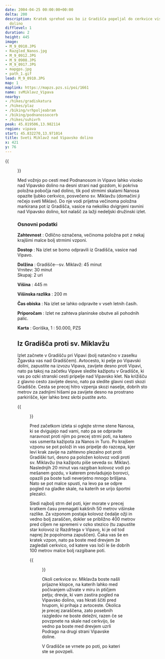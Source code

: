 ```yaml
---
date: 2004-04-25 00:00:00+00:00
delta: 200
description: Kratek sprehod vas bo iz Gradišča popeljal do cerkvice visoko nad Vipavsko
  dolino
difflevel: 1
duration: 2
height: 445
image:
- M_9_0910.JPG
- Razgled_Nanos.jpg
- M_9_0912.JPG
- M_9_0908.JPG
- M_9_0917.JPG
- mapgps.jpg
- path_1.gif
lead: M_9_0910.JPG
map: 1
maplink: https://mapzs.pzs.si/poi/1661
name: svMiklavz_Vipava
nearby:
- /hikes/gradiskatura
- /hikes/plaz
- /biking/vrhpoljeabram
- /biking/podnanossocerb
- /hikes/suhivrh
peak: 45.819506,13.982114
region: vipava
start: 45.832270,13.971014
title: Sveti Miklavž nad Vipavsko dolino
x: 421
y: 76
---
```


{{<figure src="M_9_0910.JPG">}}

Med vožnjo po cesti med Podnanosom in Vipavo lahko visoko nad Vipavsko dolino na desni strani nad gozdom, ki pokriva položna pobočja nad dolino, tik pod strmimi skalami Nanosa opazite ljubko cerkvico, posvečeno sv. Miklavžu (domačini ji rečejo sveti Miklav). Do nje vodi prijetna večinoma položna markirana pot iz Gradišča, vasice na nekoliko dvignjeni ravnini nad Vipavsko dolino, kot nalašč za lažji nedeljski družinski izlet.

### Osnovni podatki

**Zahtevnost**
:   Odlično označena, večinoma položna pot z nekaj krajšimi malce bolj strmimi vzponi.

**Dostop**
:   Na izlet se bomo odpravili iz Gradišča, vasice nad Vipavo.

**Dolžina**
:   Gradišče--sv. Miklavž: 45 minut\
    Vrnitev: 30 minut\
    Skupaj: 2 uri

**Višina**
:   445 m

**Višinska razlika**
:   200 m

**Čas obiska**
:   Na izlet se lahko odpravite v vseh letnih časih.

**Priporočam**
:   Izlet ne zahteva planinske obutve ali pohodnih palic.

**Karta**
:   Goriška, 1 : 50.000, PZS

Iz Gradišča proti sv. Miklavžu
------------------------------

Izlet začnete v Gradišču pri Vipavi (bolj natančno v zaselku Žgavska vas nad Gradiščem). Avtocesto, ki pelje po Vipavski dolini, zapustite na izvozu Vipava, zavijete desno proti Vipavi, nato pa takoj na začetku Vipave sledite kažipotu v Gradišče, ki vas po ozki stranski cesti pripelje nad Vipavsko klet. Na križišču z glavno cesto zavijete desno, nato pa sledite glavni cesti skozi Gradišče. Cesta se precej hitro vzpenja skozi naselje, dobrih sto metrov za zadnjimi hišami pa zavijete desno na prostrano parkirišče, kjer lahko brez skrbi pustite avto.

{{<figure src="Razgled_Nanos.jpg" caption="Strme skalnate stene Nanosa nad Gradiščem. Vrh na desni je Gradiška tura." caption-position="bottom">}}

Pred začetkom izleta si oglejte strme stene Nanosa, ki se dvigujejo nad vami, nato pa se odpravite naravnost proti njim po precej strmi poti, na katero vas usmerita kažipota za Nanos in Turo. Po krajšem vzponu se pot položi in vas pripelje do razcepa, kjer levi krak zavije na zahtevno plezalno pot proti Gradiški turi, desno pa položen kolovoz vodi proti sv. Miklavžu (na kažipotu piše seveda sv. Miklav). Naslednjih 20 minut vas razgiban kolovoz vodi po mešanem gozdu, v katerem prevladujejo borovci, opazili pa boste tudi neverjetno mnogo bršljana. Nato se pot malce spusti, na levo pa se odpre pogled na gladke skale, na katerih se urijo športni plezalci.

Sledi najbolj strm del poti, kjer morate v precej kratkem času premagati kakšnih 50 metrov višinske razlike. Za vzponom postaja kolovoz čedalje ožji in vedno bolj zaraščen, dokler se približno 400 metrov pred ciljem ne spremeni v ozko stezico (tu zapustite star kolovoz iz Razdrtega v Vipavo, ki je od tod naprej že popolnoma zapuščen). Čaka vas še en kratek vzpon, nato pa boste med drevjem že zagledali cerkvico, od katere vas loči le še dobrih 100 metrov malce bolj razgibane poti.

{{<figure src="M_9_0917.JPG" caption="Pogled čez Vipavsko dolino">}}

Okoli cerkvice sv. Miklavža boste našli prijazne klopce, na katerih lahko med počivanjem uživate v miru in ptičjem petju; drevje, ki vam zastira pogled na Vipavsko dolino, vas hkrati ščiti pred hrupom, ki prihaja z avtoceste. Okolica je precej zaraščena, zato posebnih razgledov ne boste deležni, razen če se povzpnete na skale nad cerkvijo, še vedno pa boste med drevjem uzrli Podrago na drugi strani Vipavske doline.

V Gradišče se vrnete po poti, po kateri ste se povzpeli.
